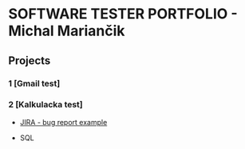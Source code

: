 # SOFTWARE TESTER PORTFOLIO - Michal Mariančik  

## Projects

### 1 [Gmail test]  

### 2 [Kalkulacka test]

* [JIRA - bug report example](https://michaljezko.github.io)

* SQL 
